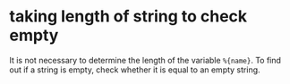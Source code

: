 # taking length of string to check empty

It is not necessary to determine the length of the variable `%{name}`. To find out if a string is empty, check whether it is equal to an empty string.
